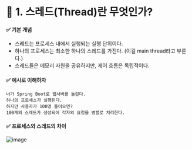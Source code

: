# 🧠 1. 스레드(Thread)란 무엇인가?
#### ✅ 기본 개념
- 스레드는 프로세스 내에서 실행되는 실행 단위이다.
- 하나의 프로세스는 최소한 하나의 스레드를 가진다. (이걸 main thread라고 부른다.)
- 스레드들은 메모리 자원을 공유하지만, 제어 흐름은 독립적이다.
#### ✅ 예시로 이해하자
```
너가 Spring Boot로 웹서버를 돌린다.
하나의 프로세스가 실행된다.
하지만 사용자가 100명 들어오면?
100개의 스레드가 생성되어 각자의 요청을 병렬로 처리한다.
```
#### ✅ 프로세스와 스레드의 차이
![image](https://github.com/user-attachments/assets/c23b78ca-65b7-432c-974a-c57370bdb3c0)
